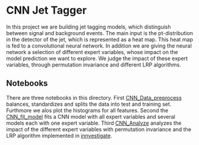 # CNN Jet Tagger
In this project we are building jet tagging models, which distinguish between signal and background events.
The main input is the pt-distribution in the detector of the jet, which is represented as a heat map. This heat map is fed to a convolutional
neural network. In addition we are giving the neural network a selection of different expert variables, whose impact on the model prediction we 
want to explore. We judge the impact of these expert variables, through permutation invariance and different LRP algorithms.
## Notebooks
There are three notebooks in this directory. First [CNN_Data_preprocess](CNN_Data_preprocess.ipynb) balances, standardizes and splits the data into test and training set. Furthmore we alos plot the histograms for all features.
Second the [CNN_fit_model](CNN_fit_model.ipynb) fits a CNN model with all expert variables and several models each with one expert variable.
Third [CNN_Analyze](CNN_Analyze.ipynb) analyzes the impact of the different expert variables with permutation invariance and the
LRP algorithm implemented in [innvestigate](https://github.com/albermax/innvestigate).
